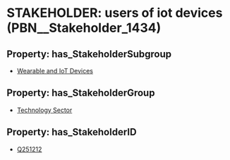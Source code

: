 # STAKEHOLDER: __users of iot devices__ (PBN__Stakeholder_1434)

## Property: has_StakeholderSubgroup

* [Wearable and IoT Devices](PBN__StakeholderSubgroup_151)

## Property: has_StakeholderGroup

* [Technology Sector](PBN__StakeholderGroup_12)

## Property: has_StakeholderID

* [Q251212](Q251212)

